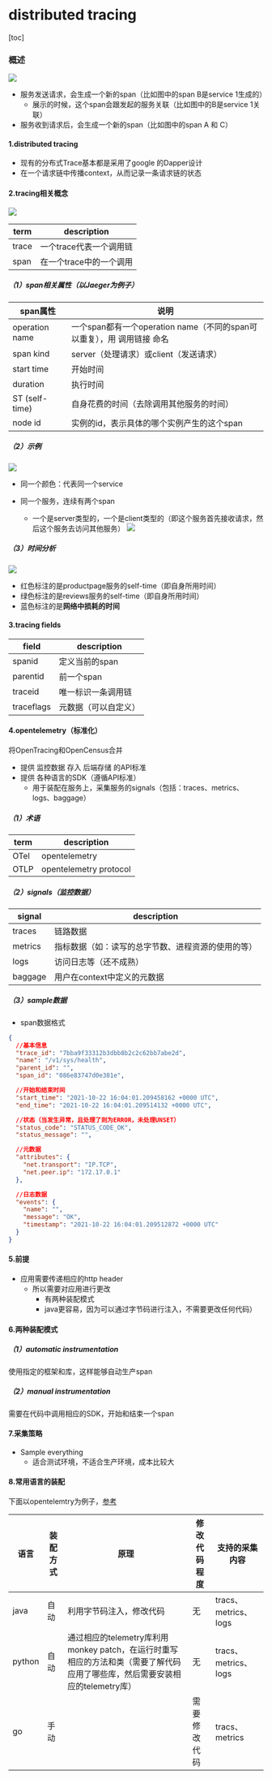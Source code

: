 # distributed tracing

[toc]

### 概述

![](./imgs/overview_04.png)
* 服务发送请求，会生成一个新的span（比如图中的span B是service 1生成的）
  * 展示的时候，这个span会跟发起的服务关联（比如图中的B是service 1关联）
* 服务收到请求后，会生成一个新的span（比如图中的span A 和 C）

#### 1.distributed tracing
* 现有的分布式Trace基本都是采用了google 的Dapper设计
* 在一个请求链中传播context，从而记录一条请求链的状态

#### 2.tracing相关概念

![](./imgs/overview_01.png)

|term|description|
|-|-|
|trace|一个trace代表一个调用链|
|span|在一个trace中的一个调用|

##### （1）span相关属性（以Jaeger为例子）

|span属性|说明|
|-|-|
|operation name|一个span都有一个operation name（不同的span可以重复），用 调用链接 命名|
|span kind|server（处理请求）或client（发送请求）|
|start time|开始时间|
|duration|执行时间|
|ST (self-time)|自身花费的时间（去除调用其他服务的时间）|
|node id|实例的id，表示具体的哪个实例产生的这个span|

##### （2）示例
![](./imgs/overview_02.png)

* 同一个颜色：代表同一个service

* 同一个服务，连续有两个span
  * 一个是server类型的，一个是client类型的（即这个服务首先接收请求，然后这个服务去访问其他服务）
![](./imgs/overview_03.png)

##### （3）时间分析
![](./imgs/overview_05.png)
* 红色标注的是productpage服务的self-time（即自身所用时间）
* 绿色标注的是reviews服务的self-time（即自身所用时间）
* 蓝色标注的是**网络中损耗的时间**

#### 3.tracing fields

|field|description|
|-|-|
|spanid|定义当前的span|
|parentid|前一个span|
|traceid|唯一标识一条调用链|
|traceflags|元数据（可以自定义）|

#### 4.opentelemetry（标准化）

将OpenTracing和OpenCensus合并
* 提供 监控数据 存入 后端存储 的API标准
* 提供 各种语言的SDK（遵循API标准）
  * 用于装配在服务上，采集服务的signals（包括：traces、metrics、logs、baggage）

##### （1）术语

|term|description|
|-|-|
|OTel|opentelemetry|
|OTLP|opentelemetry protocol|

##### （2）signals（监控数据）

|signal|description|
|-|-|
|traces|链路数据|
|metrics|指标数据（如：读写的总字节数、进程资源的使用的等）|
|logs|访问日志等（还不成熟）|
|baggage|用户在context中定义的元数据|

##### （3）sample数据

* span数据格式

```json
{
  //基本信息
  "trace_id": "7bba9f33312b3dbb8b2c2c62bb7abe2d",
  "name": "/v1/sys/health",
  "parent_id": "",
  "span_id": "086e83747d0e381e",

  //开始和结束时间
  "start_time": "2021-10-22 16:04:01.209458162 +0000 UTC",
  "end_time": "2021-10-22 16:04:01.209514132 +0000 UTC",

  //状态（当发生异常，且处理了则为ERROR，未处理UNSET）
  "status_code": "STATUS_CODE_OK",
  "status_message": "",

  //元数据
  "attributes": {
    "net.transport": "IP.TCP",
    "net.peer.ip": "172.17.0.1"
  },

  //日志数据
  "events": {
    "name": "",
    "message": "OK",
    "timestamp": "2021-10-22 16:04:01.209512872 +0000 UTC"
  }
}
```

#### 5.前提
* 应用需要传递相应的http header
  * 所以需要对应用进行更改
    * 有两种装配模式
    * java更容易，因为可以通过字节码进行注入，不需要更改任何代码）

#### 6.两种装配模式

##### （1）automatic instrumentation
使用指定的框架和库，这样能够自动生产span

##### （2）manual instrumentation
需要在代码中调用相应的SDK，开始和结束一个span

#### 7.采集策略

* Sample everything
  * 适合测试环境，不适合生产环境，成本比较大

#### 8.常用语言的装配

下面以opentelemtry为例子，[参考](https://opentelemetry.io/docs/instrumentation/)

|语言|装配方式|原理|修改代码程度|支持的采集内容|
|-|-|-|-|-|
|java|自动|利用字节码注入，修改代码|无|tracs、metrics、logs|
|python|自动|通过相应的telemetry库利用monkey patch，在运行时重写相应的方法和类（需要了解代码应用了哪些库，然后需要安装相应的telemetry库）|无|tracs、metrics、logs|
|go|手动||需要修改代码|tracs、metrics|
